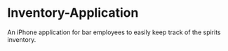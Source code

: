 # Inventory-Application
An iPhone application for bar employees to easily keep track of the spirits inventory.
